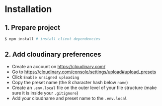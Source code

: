 # Installation

## 1. Prepare project

```sh
$ npm install # install client dependencies
```

## 2. Add cloudinary preferences

- Create an account on https://cloudinary.com/
- Go to https://cloudinary.com/console/settings/upload#upload_presets
- Click `Enable unsigned uploading`
- Copy the preset name (the 8 character hash below `name`)
- Create an `.env.local` file on the outer level of your file structure (make sure it is inside your `.gitignore`)
- Add your cloudname and preset name to the `.env.local`
